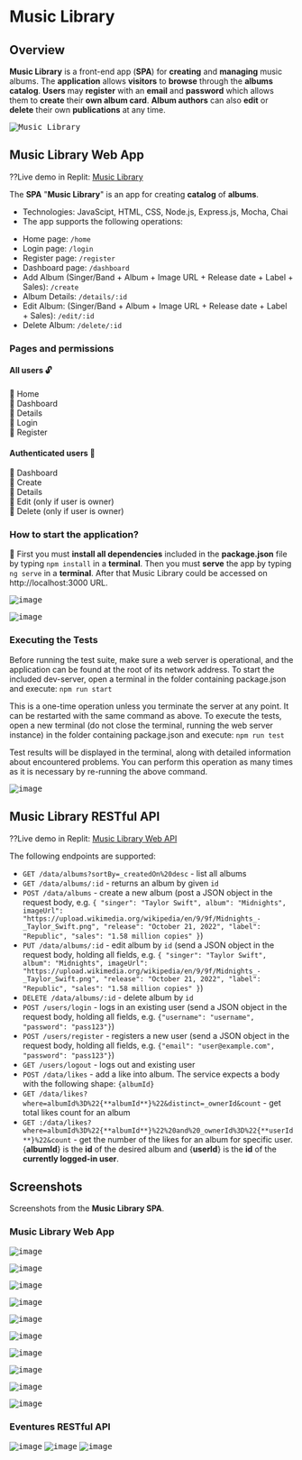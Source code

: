 # Music Library

## Overview
**Music Library** is a front-end app (**SPA**) for **creating** and **managing** music albums. The **application** allows **visitors** to **browse** through the **albums catalog**. **Users** may **register** with an **email** and **password** which allows them to **create** their **own album card**. **Album authors** can also **edit** or **delete** their own **publications** at any time.

<kbd>![Music Library](https://user-images.githubusercontent.com/88777360/224483919-5325aa12-cf47-4609-87a1-a0bb55c3939b.png)</kbd>

## Music Library Web App

??Live demo in Replit: [Music Library](https://eventures-web-app.softuniorg.repl.co)

The **SPA** "**Music Library**" is an app for creating **catalog** of **albums**.
* Technologies: JavaScipt, HTML, CSS, Node.js, Express.js, Mocha, Chai
* The app supports the following operations:
 - Home page: `/home`
 - Login page: `/login`
 - Register page: `/register`
 - Dashboard page: `/dashboard`
 - Add Album (Singer/Band + Album + Image URL + Release date + Label + Sales): `/create`
 - Album Details: `/details/:id`
 - Edit Album: (Singer/Band + Album + Image URL + Release date + Label + Sales): `/edit/:id`
 - Delete Album: `/delete/:id`


### Pages and permissions

#### All users 🔓

📌 Home \
📌 Dashboard \
📌 Details \
📌 Login \
📌 Register 

#### Authenticated users 🔐

📌 Dashboard\
📌 Create \
📌 Details \
📌 Edit (only if user is owner) \
📌 Delete (only if user is owner) 


### How to start the application?

📌 First you must **install all dependencies** included in the **package.json** file by typing `npm install` in a **terminal**.
Then you must **serve** the app by typing `ng serve` in a **terminal**.
After that Music Library could be accessed on http://localhost:3000 URL.

<kbd>![image](https://user-images.githubusercontent.com/88777360/224491675-23012c21-eaf9-481a-ac48-66c5753a3a61.png)</kbd>

<kbd>![image](https://user-images.githubusercontent.com/88777360/224491696-ca268151-1076-45ea-a14f-926f1cffd4fd.png)</kbd>

### Executing the Tests

Before running the test suite, make sure a web server is operational, and the application can be found at the root of its network address. To start the included dev-server, open a terminal in the folder containing package.json and execute: `npm run start`

This is a one-time operation unless you terminate the server at any point. It can be restarted with the same command as above.
To execute the tests, open a new terminal (do not close the terminal, running the web server instance) in the folder containing package.json and execute:
`npm run test`

Test results will be displayed in the terminal, along with detailed information about encountered problems. You can perform this operation as many times as it is necessary by re-running the above command.

<kbd>![image](https://user-images.githubusercontent.com/88777360/224506196-54b74a72-c9dc-4a18-ae69-6241ee4ff255.png)</kbd>


## Music Library RESTful API

??Live demo in Replit: [Music Library Web API](https://eventures-web-api.softuniorg.repl.co)

The following endpoints are supported:
 - `GET /data/albums?sortBy=_createdOn%20desc` - list all albums
 - `GET /data/albums/:id` - returns an album by given `id` 
 - `POST /data/albums` - create a new album (post a JSON object in the request body, e.g. `{ "singer": "Taylor Swift", album": "Midnights", imageUrl": "https://upload.wikimedia.org/wikipedia/en/9/9f/Midnights_-_Taylor_Swift.png", "release": "October 21, 2022", "label": "Republic", "sales": "1.58 million copies" }`)
 - `PUT /data/albums/:id` - edit album by `id` (send a JSON object in the request body, holding all fields, e.g. `{ "singer": "Taylor Swift", album": "Midnights", imageUrl": "https://upload.wikimedia.org/wikipedia/en/9/9f/Midnights_-_Taylor_Swift.png", "release": "October 21, 2022", "label": "Republic", "sales": "1.58 million copies" }`)
 - `DELETE /data/albums/:id` - delete album by `id`
 - `POST /users/login` - logs in an existing user (send a JSON object in the request body, holding all fields, e.g. `{"username": "username", "password": "pass123"}`)
 - `POST /users/register` - registers a new user (send a JSON object in the request body, holding all fields, e.g. `{"email": "user@example.com", "password": "pass123"}`)
 - `GET /users/logout` - logs out and existing user
 - `POST /data/likes` - add a like into album. The service expects a body with the following shape: `{albumId}`
 - `GET /data/likes?where=albumId%3D%22{**albumId**}%22&distinct=_ownerId&count` - get total likes count for an album
 - `GET :/data/likes?where=albumId%3D%22{**albumId**}%22%20and%20_ownerId%3D%22{**userId**}%22&count` - get the number of the likes for an album for specific user. {**albumId**} is the **id** of the desired album and {**userId**} is the **id** of the **currently logged-in user**.

## Screenshots

Screenshots from the **Music Library SPA**.


### Music Library Web App

<kbd>![image](https://user-images.githubusercontent.com/88777360/224485979-4fa7fe7f-e940-4ed3-a078-aff2ad6b347d.png)</kbd>

<kbd>![image](https://user-images.githubusercontent.com/88777360/224486045-7efa21ab-7147-4e33-a54d-dad7a790857f.png)</kbd>

<kbd>![image](https://user-images.githubusercontent.com/88777360/224486061-53efa1ab-977c-45ac-81aa-d2abe76c90e7.png)</kbd>

<kbd>![image](https://user-images.githubusercontent.com/88777360/224486076-1b0c2c3d-f284-41cd-b43c-21e9af59f685.png)</kbd>

<kbd>![image](https://user-images.githubusercontent.com/88777360/224486087-524a47d9-fe46-4d90-8c59-c25eda7a52f2.png)</kbd>

<kbd>![image](https://user-images.githubusercontent.com/88777360/224486116-5827ddfa-77cf-44e4-b3c1-ec390d5eba4a.png)</kbd>

<kbd>![image](https://user-images.githubusercontent.com/88777360/224486143-fa7dec61-1786-4c73-900e-2bf6143e3b5c.png)</kbd>

<kbd>![image](https://user-images.githubusercontent.com/88777360/224485954-f29c6ba0-6ad1-4f94-bed3-5ad0c8f6cb1b.png)</kbd>

<kbd>![image](https://user-images.githubusercontent.com/88777360/224486174-39100fa4-6fb8-4406-884b-f58f18569135.png)</kbd>

<kbd>![image](https://user-images.githubusercontent.com/88777360/224486208-5296cf09-e097-4e8b-9681-48f59d6792f5.png)</kbd>

### Eventures RESTful API

<kbd>![image](https://user-images.githubusercontent.com/69080997/136526348-4a3c00d9-b4b0-40f8-81f9-9904785c0172.png)</kbd>
<kbd>![image](https://user-images.githubusercontent.com/69080997/136526560-721e6f6a-b3d4-4f1e-9646-2e2052c4912b.png)</kbd>
<kbd>![image](https://user-images.githubusercontent.com/69080997/136526724-01b3a68f-2909-4c4b-8799-97e6f19b6d87.png)</kbd>
